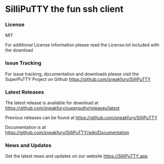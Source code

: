 # SilliPuTTY the fun ssh client

### License
MIT

For additional License information please read the License.txt included with the download

### Issue Tracking
For issue tracking, documentation and downloads please visit the SuperPuTTY Project on Github
https://github.com/sneakfury/SilliPuTTY

### Latest Releases
The latest release is available for download at https://github.com/sneakfury/superputty/releases/latest

Previous releases can be found at https://github.com/sneakfury/SilliPuTTY

Documentation is at https://github.com/sneakfury/SilliPuTTY/wiki/Documentation

### News and Updates
Get the latest news and updates on our website https://SilliPuTTY.app
